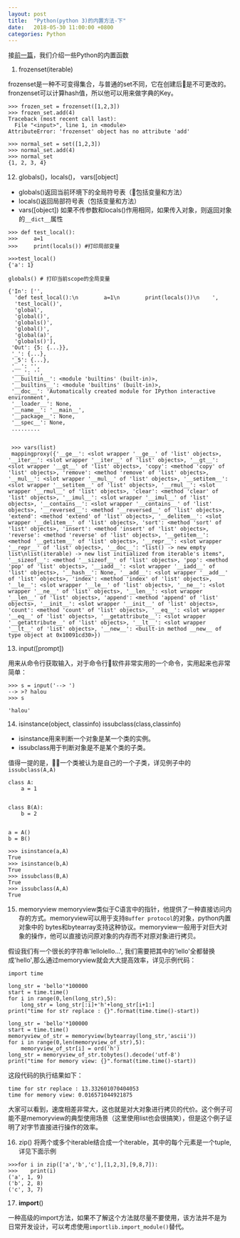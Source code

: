 ```yaml
---
layout: post
title:  "Python(python 3)的内置方法-下"
date:   2018-05-30 11:00:00 +0800
categories: Python
---
```


接[前一篇](https://a7744hsc.github.io/python/2018/05/24/python-builtins.html)，我们介绍一些Python的内置函数

1. frozenset(iterable)

frozenset是一种不可变得集合，与普通的set不同，它在创建后是不可更改的。fronzenset可以计算hash值，所以他可以用来做字典的Key。
```
>>> frozen_set = frozenset([1,2,3])
>>> frozen_set.add(4)
Traceback (most recent call last):
  File "<input>", line 1, in <module>
AttributeError: 'frozenset' object has no attribute 'add'

>>> normal_set = set([1,2,3])
>>> normal_set.add(4)
>>> normal_set
{1, 2, 3, 4}

```


12. globals()，locals()， vars([object]

- globals()返回当前环境下的全局符号表（包括变量和方法）
- locals()返回局部符号表（包括变量和方法）
- vars([object]) 如果不传参数和locals()作用相同，如果传入对象，则返回对象的`__dict__`属性

```
>>> def test_local():
>>>     a=1
>>>     print(locals()) #打印局部变量

>>>test_local()
{'a': 1}

globals() # 打印当前scope的全局变量

{'In': ['',
  'def test_local():\n        a=1\n        print(locals())\n    ',
  'test_local()',
  'global',
  'global()',
  'globals()',
  'global()',
  'global(a)',
  'globals()'],
 'Out': {5: {...}},
 '_': {...},
 '_5': {...},
 '__': '',
 '___': '',
 '__builtin__': <module 'builtins' (built-in)>,
 '__builtins__': <module 'builtins' (built-in)>,
 '__doc__': 'Automatically created module for IPython interactive environment',
 '__loader__': None,
 '__name__': '__main__',
 '__package__': None,
 '__spec__': None,
 .........


 >>> vars(list)
 mappingproxy({'__ge__': <slot wrapper '__ge__' of 'list' objects>, '__iter__': <slot wrapper '__iter__' of 'list' objects>, '__gt__': <slot wrapper '__gt__' of 'list' objects>, 'copy': <method 'copy' of 'list' objects>, 'remove': <method 'remove' of 'list' objects>, '__mul__': <slot wrapper '__mul__' of 'list' objects>, '__setitem__': <slot wrapper '__setitem__' of 'list' objects>, '__rmul__': <slot wrapper '__rmul__' of 'list' objects>, 'clear': <method 'clear' of 'list' objects>, '__imul__': <slot wrapper '__imul__' of 'list' objects>, '__contains__': <slot wrapper '__contains__' of 'list' objects>, '__reversed__': <method '__reversed__' of 'list' objects>, 'extend': <method 'extend' of 'list' objects>, '__delitem__': <slot wrapper '__delitem__' of 'list' objects>, 'sort': <method 'sort' of 'list' objects>, 'insert': <method 'insert' of 'list' objects>, 'reverse': <method 'reverse' of 'list' objects>, '__getitem__': <method '__getitem__' of 'list' objects>, '__repr__': <slot wrapper '__repr__' of 'list' objects>, '__doc__': "list() -> new empty list\nlist(iterable) -> new list initialized from iterable's items", '__sizeof__': <method '__sizeof__' of 'list' objects>, 'pop': <method 'pop' of 'list' objects>, '__iadd__': <slot wrapper '__iadd__' of 'list' objects>, '__hash__': None, '__add__': <slot wrapper '__add__' of 'list' objects>, 'index': <method 'index' of 'list' objects>, '__le__': <slot wrapper '__le__' of 'list' objects>, '__ne__': <slot wrapper '__ne__' of 'list' objects>, '__len__': <slot wrapper '__len__' of 'list' objects>, 'append': <method 'append' of 'list' objects>, '__init__': <slot wrapper '__init__' of 'list' objects>, 'count': <method 'count' of 'list' objects>, '__eq__': <slot wrapper '__eq__' of 'list' objects>, '__getattribute__': <slot wrapper '__getattribute__' of 'list' objects>, '__lt__': <slot wrapper '__lt__' of 'list' objects>, '__new__': <built-in method __new__ of type object at 0x10091cd30>})
```

13. input([prompt])

用来从命令行获取输入，对于命令行软件非常实用的一个命令，实用起来也非常简单：

```
>>> s = input('--> ')
--> >? halou
>>> s

'halou'
```

14. isinstance(object, classinfo) issubclass(class,classinfo)

- isinstance用来判断一个对象是某一个类的实例。
- issubclass用于判断对象是不是某个类的子类。

值得一提的是，一个类被认为是自己的一个子类，详见例子中的`issubclass(A,A)`

```
class A:
    a = 1


class B(A):
    b = 2


a = A()
b = B()

>>> isinstance(a,A)
True
>>> isinstance(b,A)
True
>>> issubclass(B,A)
True
>>> issubclass(A,A)
True
```

15. memoryview
memoryview类似于C语言中的指针，他提供了一种直接访问内存的方式。memoryview可以用于支持`Buffer protocol`的对象，python内置对象中的
bytes和bytearray支持这种协议。memoryview一般用于对巨大对象的操作，他可以直接访问原对象的内存而不对原对象进行拷贝。

假设我们有一个很长的字符串'lellolello...', 我们需要把其中的'lello'全都替换成'hello',那么通过memoryview就会大大提高效率，详见示例代码：
```
import time

long_str = 'bello'*100000
start = time.time()
for i in range(0,len(long_str),5):
    long_str = long_str[:i]+'h'+long_str[i+1:]
print("time for str replace : {}".format(time.time()-start))

long_str = 'bello'*100000
start = time.time()
memoryview_of_str = memoryview(bytearray(long_str,'ascii'))
for i in range(0,len(memoryview_of_str),5):
    memoryview_of_str[i] = ord('h')
long_str = memoryview_of_str.tobytes().decode('utf-8')
print("time for memory view: {}".format(time.time()-start))
```
这段代码的执行结果如下：
```
time for str replace : 13.332601070404053
time for memory view: 0.016571044921875
```
大家可以看到，速度相差非常大，这也就是对大对象进行拷贝的代价。这个例子可能不是memoryview的典型使用场景（这里使用list也会很搞笑），但是这个例子证明了对字节直接进行操作的效率。


16. zip()
将两个或多个iterable结合成一个iterable，其中的每个元素是一个tuple,详见下面示例

```
>>>for i in zip(['a','b','c'],[1,2,3],[9,8,7]):
>>>    print(i)
('a', 1, 9)
('b', 2, 8)
('c', 3, 7)
```


17. __import__() 

一种高级的import方法，如果不了解这个方法就尽量不要使用，该方法并不是为日常开发设计，可以考虑使用`importlib.import_module()`替代。